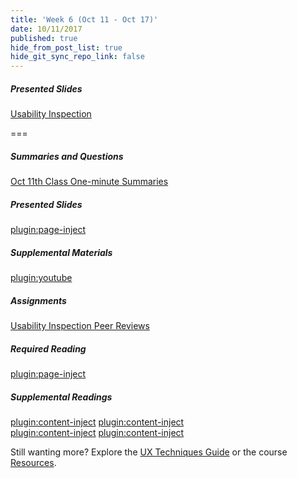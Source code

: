 ```yaml
---
title: 'Week 6 (Oct 11 - Oct 17)'
date: 10/11/2017
published: true
hide_from_post_list: true
hide_git_sync_repo_link: false
---
```


##### Presented Slides
[Usability Inspection](https://swipe.to/9967fp)

===

##### Summaries and Questions  
[Oct 11th Class One-minute Summaries](https://canvas.sfu.ca/courses/36662/assignments/267533)

##### Presented Slides  
[plugin:page-inject](/all-slides/unit-06)

##### Supplemental Materials  
[plugin:youtube](https://www.youtube.com/watch?v=QckIzHC99Xc)

##### Assignments
[Usability Inspection Peer Reviews](https://canvas.sfu.ca/courses/36662/)

##### Required Reading  
[plugin:page-inject](/all-readings/unit-06)

##### Supplemental Readings  
[plugin:content-inject](/ux-techniques/how-to-plan-conduct-and-summarize-usability-tests/usability-testing-formal)
[plugin:content-inject](/ux-techniques/how-to-plan-conduct-and-summarize-usability-tests/usability-test-surveys)  
[plugin:content-inject](/ux-techniques/how-to-plan-conduct-and-summarize-usability-tests/usability-test-tasks)
[plugin:content-inject](/ux-techniques/how-to-plan-conduct-and-summarize-usability-tests/usability-testing-informal)  

Still wanting more? Explore the [UX Techniques Guide](../../ux-techniques) or the course [Resources](../../resources).
